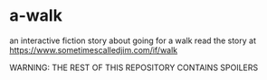# a-walk
an interactive fiction story about going for a walk
read the story at https://www.sometimescalledjim.com/if/walk

WARNING: THE REST OF THIS REPOSITORY CONTAINS SPOILERS